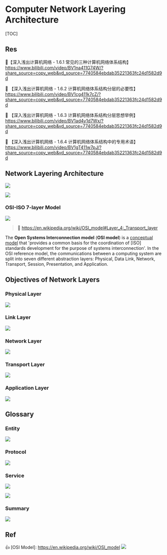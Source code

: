 # Computer Network  Layering Architecture

[TOC]



## Res
🔗【深入浅出计算机网络 - 1.6.1 常见的三种计算机网络体系结构】 https://www.bilibili.com/video/BV1na411G74W/?share_source=copy_web&vd_source=7740584ebdab35221363fc24d1582d9d

🔗 【深入浅出计算机网络 - 1.6.2 计算机网络体系结构分层的必要性】 https://www.bilibili.com/video/BV1cg411k7cZ/?share_source=copy_web&vd_source=7740584ebdab35221363fc24d1582d9d

🔗 【深入浅出计算机网络 - 1.6.3 计算机网络体系结构分层思想举例】 https://www.bilibili.com/video/BV1ad4y1d7Wx/?share_source=copy_web&vd_source=7740584ebdab35221363fc24d1582d9d

🔗 【深入浅出计算机网络 - 1.6.4 计算机网络体系结构中的专用术语】 https://www.bilibili.com/video/BV1gT411w7pJ/?share_source=copy_web&vd_source=7740584ebdab35221363fc24d1582d9d



## Network Layering Architecture
![](../../../../../Assets/Pics/Screenshot%202022-12-03%20at%209.49.45%20AM.png)

![](../../../../../Assets/Pics/Screenshot%202022-12-03%20at%209.49.09%20AM.png)


### OSI-ISO 7-layer Model
![](../../../../../Assets/Pics/Pasted%20image%2020230319125429.png)

> 🔗 https://en.wikipedia.org/wiki/OSI_model#Layer_4:_Transport_layer

The **Open Systems Interconnection model** (**OSI model**) is a [conceptual model](https://en.wikipedia.org/wiki/Conceptual_model "Conceptual model") that 'provides a common basis for the coordination of [ISO] standards development for the purpose of systems interconnection'. In the OSI reference model, the communications between a computing system are split into seven different abstraction layers: Physical, Data Link, Network, Transport, Session, Presentation, and Application.



## Objectives of Network Layers
### Physical Layer
![](../../../../../Assets/Pics/Screenshot%202023-03-22%20at%2010.42.34%20AM.png)


### Link Layer
![](../../../../../Assets/Pics/Screenshot%202023-03-22%20at%2010.43.09%20AM.png)

### Network Layer
![](../../../../../Assets/Pics/Screenshot%202023-03-22%20at%2010.43.35%20AM.png)


### Transport Layer
![](../../../../../Assets/Pics/Screenshot%202023-03-22%20at%2010.43.53%20AM.png)

### Application Layer
![](../../../../../Assets/Pics/Screenshot%202023-03-22%20at%2010.44.13%20AM.png)



## Glossary 
### Entity
![](../../../../../Assets/Pics/Screenshot%202023-03-22%20at%2010.45.35%20AM.png)


### Protocol
![](../../../../../Assets/Pics/Screenshot%202023-03-22%20at%2010.46.17%20AM.png)


### Service
![](../../../../../Assets/Pics/Screenshot%202023-03-22%20at%2010.47.17%20AM.png)


![](../../../../../Assets/Pics/Screenshot%202022-12-03%20at%209.59.21%20AM.png)


### Summary
![](../../../../../Assets/Pics/Screenshot%202022-12-03%20at%209.59.52%20AM.png)



## Ref
👍 [OSI Model]: https://en.wikipedia.org/wiki/OSI_model
![](../../../../../Assets/Pics/Screenshot%202023-03-27%20at%2010.17.56%20AM.png)



